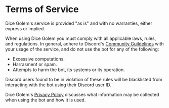 # Terms of Service

Dice Golem's service is provided "as is" and with no warranties, either express or implied.

When using Dice Golem you must comply with all applicable laws, rules, and regulations. In general, adhere to Discord's [Community Guildelines]() with your usage of the service, and do not use the bot for any of the following:

- Excessive computations.
- Harrasment or spam.
- Attempts to harm the bot, its systems or its operation.

Discord users found to be in violation of these rules will be blacklisted from interacting with the bot using their Discord user ID.

Dice Golem's [Privacy Policy]() discusses what information may be collected when using the bot and how it is used.
